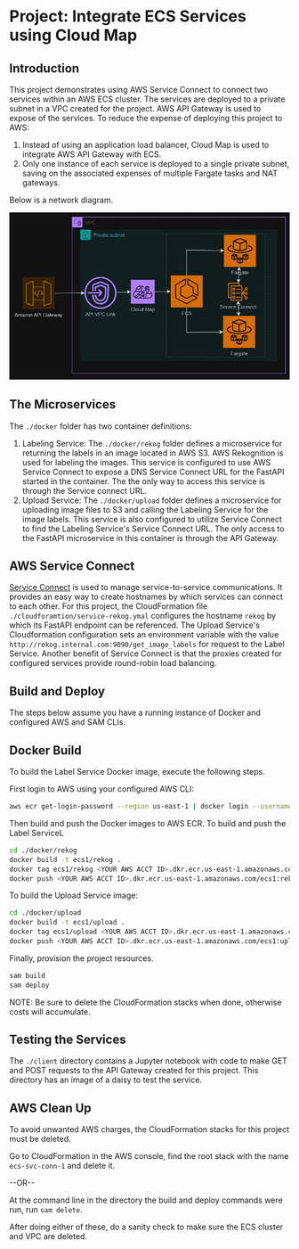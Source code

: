 # Project: Integrate ECS Services using Cloud Map

## Introduction

This project demonstrates using AWS Service Connect to connect two services within an AWS ECS cluster. The services are deployed to a private subnet in a VPC created for the project. AWS API Gateway is used to expose of the services. To reduce the expense of deploying this project to AWS:

1. Instead of using an application load balancer, Cloud Map is used to integrate AWS API Gateway with ECS. 
1. Only one instance of each service is deployed to a single private subnet, saving on the associated expenses of multiple Fargate tasks and NAT gateways.

Below is a network diagram.

<p align="center">
  <img src="./assets/img/nw_map.jpg" />
</p>

## The Microservices

The `./docker` folder has two container definitions:

1. Labeling Service: The `./docker/rekog` folder defines a microservice for returning the labels in an image located in AWS S3. AWS Rekognition is used for labeling the images. This service is configured to use AWS Service Connect to expose a DNS Service Connect URL for the FastAPI started in the container. The the only way to access this service is through the Service connect URL.
1. Upload Service: The `./docker/upload` folder defines a microservice for uploading image files to S3 and calling the Labeling Service for the image labels. This service is also configured to utilize Service Connect to find the Labeling Service's Service Connect URL. The only access to the FastAPI microservice in this container is through the API Gateway.

## AWS Service Connect

[Service Connect](https://docs.aws.amazon.com/AmazonECS/latest/developerguide/service-connect.html) is used to manage service-to-service communications. It provides an easy way to create hostnames by which services can connect to each other. For this project, the CloudFormation file `./cloudforamtion/service-rekog.ymal` configures the hostname `rekog` by which its FastAPI endpoint can be referenced. The Upload Service's Cloudformation configuration sets an environment variable with the value `http://rekog.internal.com:9090/get_image_labels` for request to the Label Service. Another benefit of Service Connect is that the proxies created for configured services provide round-robin load balancing.  

## Build and Deploy

The steps below assume you have a running instance of Docker and configured AWS and SAM CLIs. 

## Docker Build

To build the Label Service Docker image, execute the following steps.

First login to AWS using your configured AWS CLI:

```bash
aws ecr get-login-password --region us-east-1 | docker login --username AWS --password-stdin <YOUR ACCT ID>.dkr.ecr.us-east-1.amazonaws.com
```

Then build and push the Docker images to AWS ECR. To build and push the Label ServiceL

```bash
cd ./docker/rekog
docker build -t ecs1/rekog .
docker tag ecs1/rekog <YOUR AWS ACCT ID>.dkr.ecr.us-east-1.amazonaws.com/ecs1:rekog
docker push <YOUR AWS ACCT ID>.dkr.ecr.us-east-1.amazonaws.com/ecs1:rekog
```
To build the Upload Service image:

```bash
cd ./docker/upload
docker build -t ecs1/upload .
docker tag ecs1/upload <YOUR AWS ACCT ID>.dkr.ecr.us-east-1.amazonaws.com/ecs1:upload
docker push <YOUR AWS ACCT ID>.dkr.ecr.us-east-1.amazonaws.com/ecs1:upload
```

Finally, provision the project resources. 

```bash
sam build
sam deploy
```

NOTE: Be sure to delete the CloudFormation stacks when done, otherwise costs will accumulate. 

## Testing the Services

The `./client` directory contains a Jupyter notebook with code to make GET and POST requests to the API Gateway created for this project. This directory has an image of a daisy to test the service.

## AWS Clean Up

To avoid unwanted AWS charges, the CloudFormation stacks for this project must be deleted.

Go to CloudFormation in the AWS console, find the root stack with the name `ecs-svc-conn-1` and delete it.

--OR--

At the command line in the directory the build and deploy commands were run, run `sam delete`.

After doing either of these, do a sanity check to make sure the ECS cluster and VPC are deleted.



